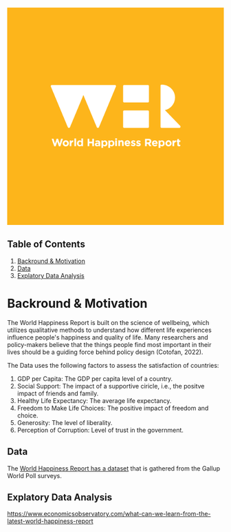 

![](img/whr.png)


## Table of Contents
1. [Backround & Motivation](#Backround&Motivation)
2. [Data](#Data)
3. [Explatory Data Analysis](#ExplatoryDataAnalysis)

# Backround & Motivation

The World Happiness Report is built on the science of wellbeing, which utilizes qualitative methods to understand how different life experiences influence people's happiness and quality of life. Many researchers and policy-makers believe that the things people find most important in their lives should be a guiding force behind policy design (Cotofan, 2022).

The Data uses the following factors to assess the satisfaction of countries:

1. GDP per Capita: The GDP per capita level of a country.
2. Social Support: The impact of a supportive ciricle, i.e., the positve impact of friends and family.
3. Healthy Life Expectancy: The average life expectancy.
4.  Freedom to Make Life Choices: The positive impact of freedom and choice.
5.  Generosity: The level of liberality.
6.  Perception of Corruption: Level of trust in the government.



## Data

The [World Happiness Report has a dataset](https://worldhappiness.report) that is gathered from the Gallup World Poll surveys.

## Explatory Data Analysis






https://www.economicsobservatory.com/what-can-we-learn-from-the-latest-world-happiness-report